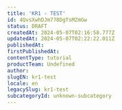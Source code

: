 ```yaml
---
title: 'KR1 - TEST'
id: 4QvsXwhDJm778DgTsMZmGw
status: DRAFT
createdAt: 2024-05-07T02:16:58.777Z
updatedAt: 2024-05-07T02:22:22.011Z
publishedAt: 
firstPublishedAt: 
contentType: tutorial
productTeam: Undefined
author: 
slugEN: kr1-test
locale: en
legacySlug: kr1-test
subcategoryId: unknown-subcategory
---
```



